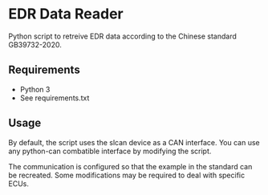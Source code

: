 # EDR Data Reader
Python script to retreive EDR data according to the Chinese standard GB39732-2020.

## Requirements
- Python 3
- See requirements.txt

## Usage
By default, the script uses the slcan device as a CAN interface.
You can use any python-can combatible interface by modifying the script.

The communication is configured so that the example in the standard can be recreated.
Some modifications may be required to deal with specific ECUs.
